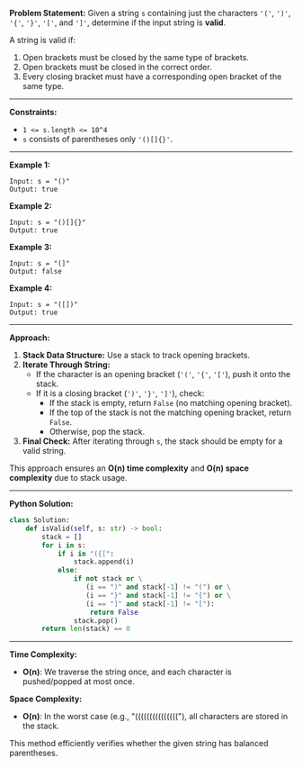 **Problem Statement:**
Given a string `s` containing just the characters `'('`, `')'`, `'{'`, `'}'`, `'['`, and `']'`, determine if the input string is **valid**.

A string is valid if:
1. Open brackets must be closed by the same type of brackets.
2. Open brackets must be closed in the correct order.
3. Every closing bracket must have a corresponding open bracket of the same type.

---

**Constraints:**
- `1 <= s.length <= 10^4`
- `s` consists of parentheses only `'()[]{}'`.

---

**Example 1:**
```
Input: s = "()"
Output: true
```

**Example 2:**
```
Input: s = "()[]{}"
Output: true
```

**Example 3:**
```
Input: s = "(]"
Output: false
```

**Example 4:**
```
Input: s = "([])"
Output: true
```

---

**Approach:**
1. **Stack Data Structure:** Use a stack to track opening brackets.
2. **Iterate Through String:**
   - If the character is an opening bracket (`'('`, `'{'`, `'['`), push it onto the stack.
   - If it is a closing bracket (`')'`, `'}'`, `']'`), check:
     - If the stack is empty, return `False` (no matching opening bracket).
     - If the top of the stack is not the matching opening bracket, return `False`.
     - Otherwise, pop the stack.
3. **Final Check:** After iterating through `s`, the stack should be empty for a valid string.

This approach ensures an **O(n) time complexity** and **O(n) space complexity** due to stack usage.

---

**Python Solution:**
```python
class Solution:
    def isValid(self, s: str) -> bool:
        stack = []
        for i in s:
            if i in "({[":
                stack.append(i)
            else:
                if not stack or \
                   (i == ")" and stack[-1] != "(") or \
                   (i == "}" and stack[-1] != "{") or \
                   (i == "]" and stack[-1] != "["):
                    return False
                stack.pop()
        return len(stack) == 0
```

---

**Time Complexity:**
- **O(n)**: We traverse the string once, and each character is pushed/popped at most once.

**Space Complexity:**
- **O(n)**: In the worst case (e.g., "((((((((((((((("), all characters are stored in the stack.

This method efficiently verifies whether the given string has balanced parentheses.

